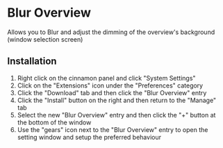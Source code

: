 # Blur Overview

Allows you to Blur and adjust the dimming of the overview's background (window selection screen)

## Installation

1. Right click on the cinnamon panel and click "System Settings"
2. Click on the "Extensions" icon under the "Preferences" category
3. Click the "Download" tab and then click the "Blur Overview" entry
4. Click the "Install" button on the right and then return to the "Manage" tab
6. Select the new "Blur Overview" entry and then click the "+" button at the bottom of the window
7. Use the "gears" icon next to the "Blur Overview" entry to open the setting window and setup the preferred behaviour
